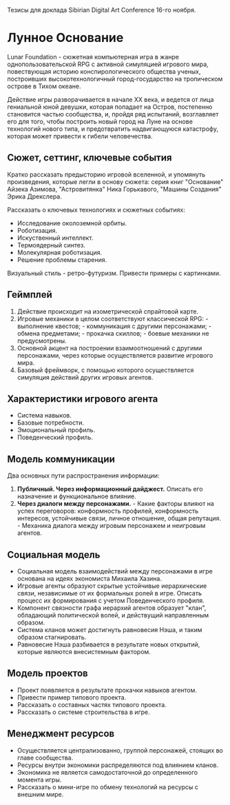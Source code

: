 Тезисы для доклада Sibirian Digital Art Conference 16-го ноября.

# Лунное Основание

Lunar Foundation - сюжетная компьютерная игра в жанре однопользовательской RPG с активной симуляцией игрового мира, повествующая историю конспирологического общества ученых, построивших высокотехнологичный город-государство на тропическом острове в Тихом океане.

Действие игры разворачивается в начале XX века, и ведется от лица гениальной юной девушки, которая попадает на Остров, постепенно становится частью сообщества, и, пройдя ряд испытаний, возглавляет его для того, чтобы построить новый город на Луне на основе технологий нового типа, и предотвратить надвигающуюся катастрофу, которая может привести к гибели человечества.

## Сюжет, сеттинг, ключевые события

Кратко рассказать предысторию игровой вселенной, и упомянуть произведения, которые легли в основу сюжета: серия книг "Основание" Айзека Азимова, "Астровитянка" Ника Горькавого, "Машины Создания" Эрика Дрекслера.

Рассказать о ключевых технологиях и сюжетных событиях:
  - Исследование околоземной орбиты.
  - Роботизация.
  - Искуственный интеллект.
  - Термоядерный синтез.
  - Молекулярная роботизация.
  - Решение проблемы старения.

Визуальный стиль - ретро-футуризм. Привести примеры с картинками.

## Геймплей

  1. Действие происходит на изометрической спрайтовой карте.
  2. Игровые механики в целом соответствуют классической RPG:
    - выполнение квестов;
    - коммуникация с другими персонажами;
    - обмена предметами;
    - прокачка скиллов;
    - боевые механики не предусмотрены.
  3. Основной акцент на построении взаимоотношений с другими персонажами, через которые осуществляется развитие игрового мира.
  4. Базовый фреймворк, с помощью которого осуществляется симуляция действий других игровых агентов.

## Характеристики игрового агента

  - Система навыков.
  - Базовые потребности.
  - Эмоциональный профиль.
  - Поведенческий профиль.

## Модель коммуникации

  Два основных пути распространения информации:

  1. __Публичный. Через информационный дайджест.__ Описать его назначение и функциональное влияние.
  2. __Через диалоги между персонажами.__
    - Какие факторы влияют на успех переговоров: конформность профилей, конформность интересов, устойчивые связи, личное отношение, общая репутация.
    - Механика диалога между игровым персонажем и неигровым агентов.

## Социальная модель

  - Социальная модель взаимодействий между персонажами в игре основана на идеях экономиста Михаила Хазина.
  - Игровые агенты образуют скрытые устойчивые иерархические связи, независимые от их формальных ролей в игре. Описать процесс их формирования с учетом Поведенческого профиля.
  - Компонент связности графа иерархий агентов образует "клан", обладающий политической волей, и действущий направленным образом.
  - Система кланов может достигнуть равновесия Нэша, и таким образом стагнировать.
  - Равновесие Нэша разбивается в результате новых открытий, которые являются внесистемным фактором.

## Модель проектов

  - Проект появляется в результате прокачки навыков агентом.
  - Привести пример типового проекта.
  - Рассказать о составных частях типового проекта.
  - Рассказать о системе строительства в игре.

## Менеджмент ресурсов

  - Осуществляется централизованно, группой персонажей, стоящих во главе сообщества.
  - Ресурсы внутри экономики распределяются под влиянием кланов.
  - Экономика не является самодостаточной до определенного момента игры.
  - Рассказать о мини-игре по обмену технологий на ресурсы с внешним мире.
